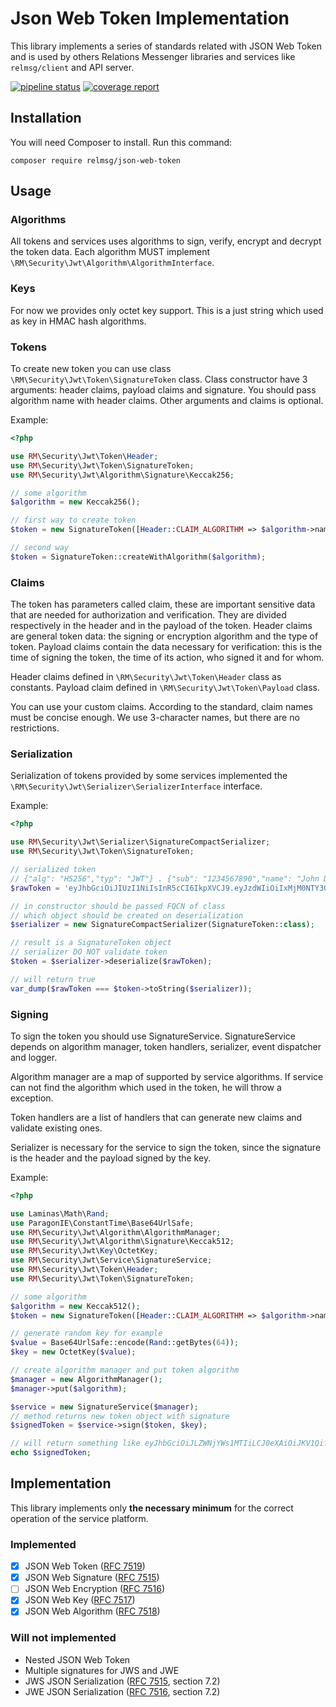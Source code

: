 # Json Web Token Implementation

This library implements a series of standards related with JSON Web Token and is used by others Relations Messenger libraries and services like `relmsg/client` and API server.

[![pipeline status](https://gitlab.com/relmsg/json-web-token/badges/release/pipeline.svg)](https://gitlab.com/relmsg/json-web-token/commits/release)
[![coverage report](https://gitlab.com/relmsg/json-web-token/badges/release/coverage.svg)](https://gitlab.com/relmsg/json-web-token/commits/release)

## Installation

You will need Composer to install. Run this command:

`composer require relmsg/json-web-token`

## Usage

### Algorithms

All tokens and services uses algorithms to sign, verify, encrypt and decrypt the token data. Each algorithm MUST implement `\RM\Security\Jwt\Algorithm\AlgorithmInterface`.

### Keys

For now we provides only octet key support. This is a just string which used as key in HMAC hash algorithms.

### Tokens

To create new token you can use class `\RM\Security\Jwt\Token\SignatureToken` class. Class constructor have 3 arguments: header claims, payload claims and signature. You should pass algorithm name with header claims. Other arguments and claims is optional.

Example:
```php
<?php

use RM\Security\Jwt\Token\Header;
use RM\Security\Jwt\Token\SignatureToken;
use RM\Security\Jwt\Algorithm\Signature\Keccak256;

// some algorithm
$algorithm = new Keccak256();

// first way to create token
$token = new SignatureToken([Header::CLAIM_ALGORITHM => $algorithm->name()]);

// second way
$token = SignatureToken::createWithAlgorithm($algorithm);
```

### Claims

The token has parameters called claim, these are important sensitive data that are needed for authorization and verification. They are divided respectively in the header and in the payload of the token. Header claims are general token data: the signing or encryption algorithm and the type of token. Payload claims contain the data necessary for verification: this is the time of signing the token, the time of its action, who signed it and for whom.

Header claims defined in `\RM\Security\Jwt\Token\Header` class as constants. Payload claim defined in `\RM\Security\Jwt\Token\Payload` class.

You can use your custom claims. According to the standard, claim names must be concise enough. We use 3-character names, but there are no restrictions.


### Serialization

Serialization of tokens provided by some services implemented the `\RM\Security\Jwt\Serializer\SerializerInterface` interface.

Example:

```php
<?php

use RM\Security\Jwt\Serializer\SignatureCompactSerializer;
use RM\Security\Jwt\Token\SignatureToken;

// serialized token
// {"alg": "HS256","typ": "JWT"} . {"sub": "1234567890","name": "John Doe","iat": 1516239022} . signature
$rawToken = 'eyJhbGciOiJIUzI1NiIsInR5cCI6IkpXVCJ9.eyJzdWIiOiIxMjM0NTY3ODkwIiwibmFtZSI6IkpvaG4gRG9lIiwiaWF0IjoxNTE2MjM5MDIyfQ.SflKxwRJSMeKKF2QT4fwpMeJf36POk6yJV_adQssw5c';

// in constructor should be passed FQCN of class
// which object should be created on deserialization
$serializer = new SignatureCompactSerializer(SignatureToken::class);

// result is a SignatureToken object
// serializer DO NOT validate token
$token = $serializer->deserialize($rawToken);

// will return true
var_dump($rawToken === $token->toString($serializer));
```

### Signing

To sign the token you should use SignatureService. SignatureService depends on algorithm manager, token handlers, serializer, event dispatcher and logger.

Algorithm manager are a map of supported by service algorithms. If service can not find the algorithm which used in the token, he will throw a exception.

Token handlers are a list of handlers that can generate new claims and validate existing ones.

Serializer is necessary for the service to sign the token, since the signature is the header and the payload signed by the key.

Example:

```php
<?php

use Laminas\Math\Rand;
use ParagonIE\ConstantTime\Base64UrlSafe;
use RM\Security\Jwt\Algorithm\AlgorithmManager;
use RM\Security\Jwt\Algorithm\Signature\Keccak512;
use RM\Security\Jwt\Key\OctetKey;
use RM\Security\Jwt\Service\SignatureService;
use RM\Security\Jwt\Token\Header;
use RM\Security\Jwt\Token\SignatureToken;

// some algorithm
$algorithm = new Keccak512();
$token = new SignatureToken([Header::CLAIM_ALGORITHM => $algorithm->name()]);

// generate random key for example
$value = Base64UrlSafe::encode(Rand::getBytes(64));
$key = new OctetKey($value);

// create algorithm manager and put token algorithm
$manager = new AlgorithmManager();
$manager->put($algorithm);

$service = new SignatureService($manager);
// method returns new token object with signature
$signedToken = $service->sign($token, $key);

// will return something like eyJhbGciOiJLZWNjYWs1MTIiLCJ0eXAiOiJKV1QifQ.W10.eVGwIbbqljuVK5jm4vuTQ00mq80s2JGmjhnir1dTtLYHDlWERPmpDGJoFi_sETgG7mNl3ThwV1ssC_6QPGe3qQ
echo $signedToken;
```

## Implementation
This library implements only **the necessary minimum** for the correct operation of the service platform.

### Implemented
- [x] JSON Web Token ([RFC 7519](https://tools.ietf.org/html/rfc7519))
- [x] JSON Web Signature ([RFC 7515](https://tools.ietf.org/html/rfc7515))
- [ ] JSON Web Encryption ([RFC 7516](https://tools.ietf.org/html/rfc7516))
- [x] JSON Web Key ([RFC 7517](https://tools.ietf.org/html/rfc7517))
- [x] JSON Web Algorithm ([RFC 7518](https://tools.ietf.org/html/rfc7518))

### Will not implemented
* Nested JSON Web Token
* Multiple signatures for JWS and JWE
* JWS JSON Serialization ([RFC 7515](https://tools.ietf.org/html/rfc7515), section 7.2)
* JWE JSON Serialization ([RFC 7516](https://tools.ietf.org/html/rfc7516), section 7.2)